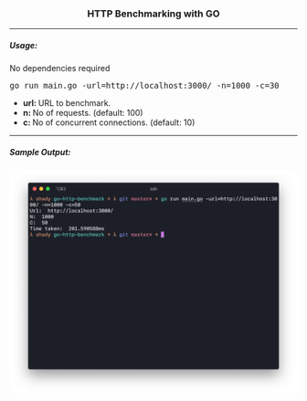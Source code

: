 <h3 align="center">HTTP Benchmarking with GO</h3>
<hr />

<h5>Usage:</h5>
No dependencies required <br />
<pre>go run main.go -url=http://localhost:3000/ -n=1000 -c=30</pre>
<ul>
  <li><b>url: </b> URL to benchmark. </li>  
  <li><b>n: </b> No of requests. (default: 100) </li>  
  <li><b>c: </b> No of concurrent connections. (default: 10) </li>  
</ul>

<hr />
<h5>Sample Output:</h5>
<img src="https://github.com/pranjal9599/go-http-benchmark/blob/master/Screenshot.png?raw=true" />
